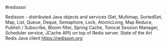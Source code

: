 #redisson

Redisson - distributed Java objects and services 
(Set, Multimap, SortedSet, Map, List, Queue, Deque, Semaphore, 
Lock, AtomicLong, Map Reduce, Publish / Subscribe, Bloom filter, 
Spring Cache, Tomcat Session Manager, Scheduler service, JCache API) 
on top of Redis server. State of the Art Redis Java client https://redisson.org
